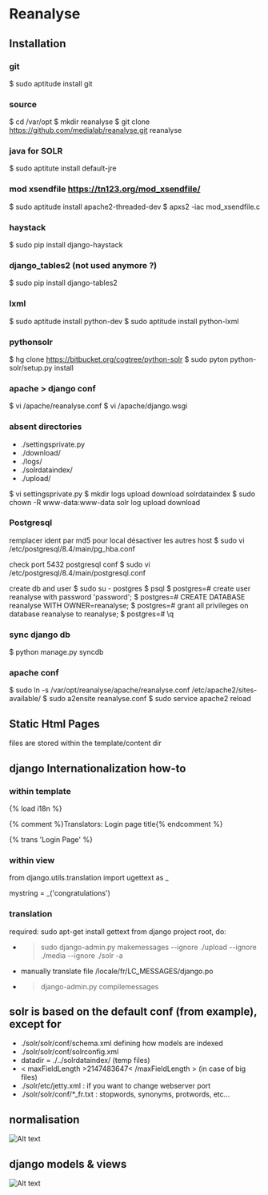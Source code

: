 Reanalyse
=================================
## Installation
### git
$ sudo aptitude install git

### source
$ cd /var/opt
$ mkdir reanalyse
$ git clone https://github.com/medialab/reanalyse.git reanalyse

### java for SOLR
$ sudo aptitute install default-jre


### mod xsendfile https://tn123.org/mod_xsendfile/
$ sudo aptitude install apache2-threaded-dev
$ apxs2 -iac mod_xsendfile.c

### haystack
$ sudo pip install django-haystack

### django_tables2 (not used anymore ?)
$ sudo pip install django-tables2

### lxml
$ sudo aptitude install python-dev
$ sudo aptitude install python-lxml

### pythonsolr
$ hg clone https://bitbucket.org/cogtree/python-solr
$ sudo pyton python-solr/setup.py install

### apache > django conf
$ vi /apache/reanalyse.conf
$ vi /apache/django.wsgi

### absent directories

* ./settingsprivate.py
* ./download/
* ./logs/
* ./solrdataindex/
* ./upload/

$ vi settingsprivate.py
$ mkdir logs upload download solrdataindex
$ sudo chown -R www-data:www-data solr log upload download

### Postgresql
remplacer ident par md5 pour local désactiver les autres host
$ sudo vi /etc/postgresql/8.4/main/pg_hba.conf

check port 5432 postgresql conf
$ sudo vi /etc/postgresql/8.4/main/postgresql.conf

create db and user
$ sudo su - postgres
$ psql
$ postgres=# create user reanalyse with password 'password';
$ postgres=# CREATE DATABASE reanalyse WITH OWNER=reanalyse;
$ postgres=# grant all privileges on database reanalyse to reanalyse;
$ postgres=# \q

### sync django db
$ python manage.py syncdb

### apache conf
$ sudo ln -s /var/opt/reanalyse/apache/reanalyse.conf /etc/apache2/sites-available/
$ sudo a2ensite reanalyse.conf
$ sudo service apache2 reload


## Static Html Pages
files are stored within the template/content dir

## django Internationalization how-to
### within template
{% load i18n %}

{% comment %}Translators: Login page title{% endcomment %}

{% trans 'Login Page' %}
### within view
from django.utils.translation import ugettext as _

mystring = _('congratulations')

### translation
required: sudo apt-get install gettext
from django project root, do:
* > sudo django-admin.py makemessages --ignore ./upload --ignore ./media --ignore ./solr -a
* manually translate file /locale/fr/LC_MESSAGES/django.po
* > django-admin.py compilemessages

## solr is based on the default conf (from example), except for
* ./solr/solr/conf/schema.xml defining how models are indexed
* ./solr/solr/conf/solrconfig.xml
 * datadir = ./../solrdataindex/ (temp files)
 * < maxFieldLength >2147483647< /maxFieldLength > (in case of big files)
* ./solr/etc/jetty.xml : if you want to change webserver port
* ./solr/solr/conf/*_fr.txt : stopwords, synonyms, protwords, etc...

## normalisation
![Alt text](http://jiminy.medialab.sciences-po.fr/reanalyse/media/images/content_overview.png "Normalisation")

## django models & views
![Alt text](http://jiminy.medialab.sciences-po.fr/reanalyse/media/images/content_models.png "Django Models")